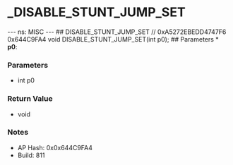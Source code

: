 # _DISABLE_STUNT_JUMP_SET

--- ns: MISC --- ## DISABLE_STUNT_JUMP_SET  // 0xA5272EBEDD4747F6 0x644C9FA4 void DISABLE_STUNT_JUMP_SET(int p0);   ## Parameters * **p0**:

### Parameters
* int p0

### Return Value
* void

### Notes
* AP Hash: 0x0x644C9FA4
* Build: 811


